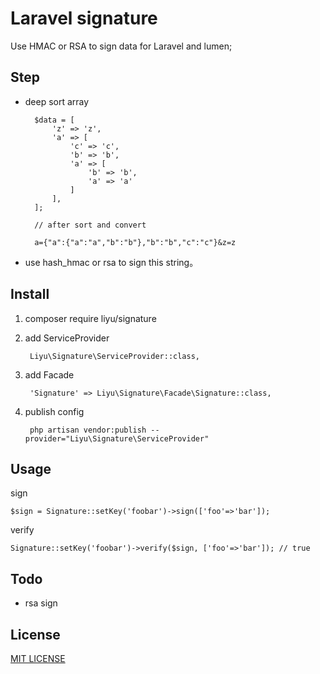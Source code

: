 # Laravel signature

Use HMAC or RSA to sign data for Laravel and lumen;

## Step

- deep sort array

		$data = [
		    'z' => 'z',
		    'a' => [
		        'c' => 'c',
		        'b' => 'b',
		        'a' => [
		            'b' => 'b',
		            'a' => 'a'
		        ]
		    ],
		];

		// after sort and convert

		a={"a":{"a":"a","b":"b"},"b":"b","c":"c"}&z=z

- use hash_hmac or rsa to sign this string。

## Install

1. composer require liyu/signature
2. add ServiceProvider

        Liyu\Signature\ServiceProvider::class,
3. add Facade

        'Signature' => Liyu\Signature\Facade\Signature::class,
4. publish config

        php artisan vendor:publish --provider="Liyu\Signature\ServiceProvider"

## Usage

sign

    $sign = Signature::setKey('foobar')->sign(['foo'=>'bar']);
 
verify

    Signature::setKey('foobar')->verify($sign, ['foo'=>'bar']); // true

## Todo

- rsa sign

## License

[MIT LICENSE](https://github.com/liyu001989/signature/blob/master/LICENSE)
